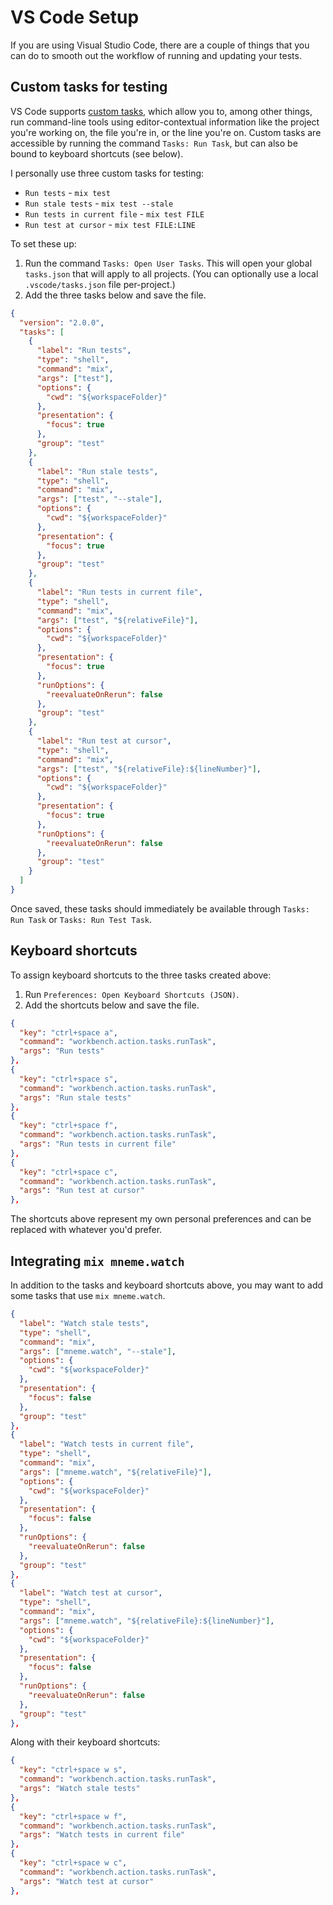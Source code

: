 # VS Code Setup

If you are using Visual Studio Code, there are a couple of things that you can do to smooth out the workflow of running and updating your tests.

## Custom tasks for testing

VS Code supports [custom tasks](https://code.visualstudio.com/Docs/editor/tasks#_custom-tasks), which allow you to, among other things, run command-line tools using editor-contextual information like the project you're working on, the file you're in, or the line you're on.
Custom tasks are accessible by running the command `Tasks: Run Task`, but can also be bound to keyboard shortcuts (see below).

I personally use three custom tasks for testing:

  * `Run tests` - `mix test`
  * `Run stale tests` - `mix test --stale`
  * `Run tests in current file` - `mix test FILE`
  * `Run test at cursor` - `mix test FILE:LINE`

To set these up:

  1. Run the command `Tasks: Open User Tasks`. This will open your global `tasks.json` that will apply to all projects. (You can optionally use a local `.vscode/tasks.json` file per-project.)
  2. Add the three tasks below and save the file.

```json
{
  "version": "2.0.0",
  "tasks": [
    {
      "label": "Run tests",
      "type": "shell",
      "command": "mix",
      "args": ["test"],
      "options": {
        "cwd": "${workspaceFolder}"
      },
      "presentation": {
        "focus": true
      },
      "group": "test"
    },
    {
      "label": "Run stale tests",
      "type": "shell",
      "command": "mix",
      "args": ["test", "--stale"],
      "options": {
        "cwd": "${workspaceFolder}"
      },
      "presentation": {
        "focus": true
      },
      "group": "test"
    },
    {
      "label": "Run tests in current file",
      "type": "shell",
      "command": "mix",
      "args": ["test", "${relativeFile}"],
      "options": {
        "cwd": "${workspaceFolder}"
      },
      "presentation": {
        "focus": true
      },
      "runOptions": {
        "reevaluateOnRerun": false
      },
      "group": "test"
    },
    {
      "label": "Run test at cursor",
      "type": "shell",
      "command": "mix",
      "args": ["test", "${relativeFile}:${lineNumber}"],
      "options": {
        "cwd": "${workspaceFolder}"
      },
      "presentation": {
        "focus": true
      },
      "runOptions": {
        "reevaluateOnRerun": false
      },
      "group": "test"
    }
  ]
}
```

Once saved, these tasks should immediately be available through `Tasks: Run Task` or `Tasks: Run Test Task`.

## Keyboard shortcuts

To assign keyboard shortcuts to the three tasks created above:

  1. Run `Preferences: Open Keyboard Shortcuts (JSON)`.
  2. Add the shortcuts below and save the file.

```json
{
  "key": "ctrl+space a",
  "command": "workbench.action.tasks.runTask",
  "args": "Run tests"
},
{
  "key": "ctrl+space s",
  "command": "workbench.action.tasks.runTask",
  "args": "Run stale tests"
},
{
  "key": "ctrl+space f",
  "command": "workbench.action.tasks.runTask",
  "args": "Run tests in current file"
},
{
  "key": "ctrl+space c",
  "command": "workbench.action.tasks.runTask",
  "args": "Run test at cursor"
},
```

The shortcuts above represent my own personal preferences and can be replaced with whatever you'd prefer.

## Integrating `mix mneme.watch`

In addition to the tasks and keyboard shortcuts above, you may want to add some tasks that use `mix mneme.watch`.

```json
{
  "label": "Watch stale tests",
  "type": "shell",
  "command": "mix",
  "args": ["mneme.watch", "--stale"],
  "options": {
    "cwd": "${workspaceFolder}"
  },
  "presentation": {
    "focus": false
  },
  "group": "test"
},
{
  "label": "Watch tests in current file",
  "type": "shell",
  "command": "mix",
  "args": ["mneme.watch", "${relativeFile}"],
  "options": {
    "cwd": "${workspaceFolder}"
  },
  "presentation": {
    "focus": false
  },
  "runOptions": {
    "reevaluateOnRerun": false
  },
  "group": "test"
},
{
  "label": "Watch test at cursor",
  "type": "shell",
  "command": "mix",
  "args": ["mneme.watch", "${relativeFile}:${lineNumber}"],
  "options": {
    "cwd": "${workspaceFolder}"
  },
  "presentation": {
    "focus": false
  },
  "runOptions": {
    "reevaluateOnRerun": false
  },
  "group": "test"
},
```

Along with their keyboard shortcuts:

```json
{
  "key": "ctrl+space w s",
  "command": "workbench.action.tasks.runTask",
  "args": "Watch stale tests"
},
{
  "key": "ctrl+space w f",
  "command": "workbench.action.tasks.runTask",
  "args": "Watch tests in current file"
},
{
  "key": "ctrl+space w c",
  "command": "workbench.action.tasks.runTask",
  "args": "Watch test at cursor"
},
```
